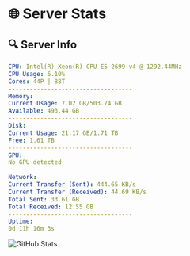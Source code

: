 # 🌐 Server Stats
## 🔍 Server Info
```yaml
CPU: Intel(R) Xeon(R) CPU E5-2699 v4 @ 1292.44MHz
CPU Usage: 6.10%
Cores: 44P | 88T
-----------------------------------
Memory:
Current Usage: 7.02 GB/503.74 GB
Available: 493.44 GB
-----------------------------------
Disk:
Current Usage: 21.17 GB/1.71 TB
Free: 1.61 TB
-----------------------------------
GPU:
No GPU detected
-----------------------------------
Network:
Current Transfer (Sent): 444.65 KB/s
Current Transfer (Received): 44.69 KB/s
Total Sent: 33.61 GB
Total Received: 12.55 GB
-----------------------------------
Uptime:
0d 11h 16m 3s
```
![GitHub Stats](https://img.shields.io/badge/Updated-2025-04-20_04:24:51-blue)